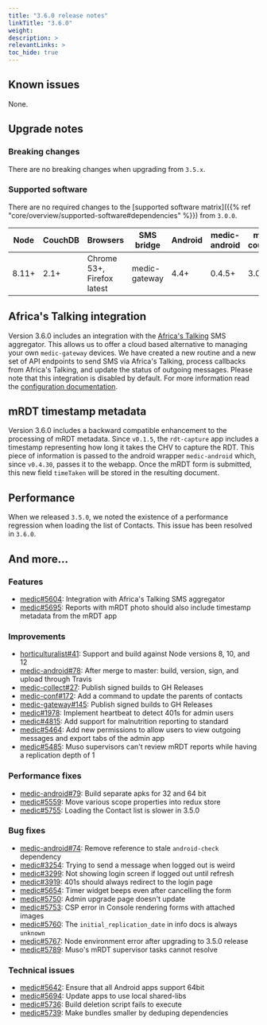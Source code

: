 ```yaml
---
title: "3.6.0 release notes"
linkTitle: "3.6.0"
weight: 
description: >
relevantLinks: >
toc_hide: true
---
```


## Known issues

None.

## Upgrade notes

### Breaking changes

There are no breaking changes when upgrading from `3.5.x`.

### Supported software

There are no required changes to the [supported software matrix]({{% ref "core/overview/supported-software#dependencies" %}})
 from `3.0.0`.

| Node | CouchDB | Browsers | SMS bridge | Android | medic-android | medic-couch2pg |
|----|----|----|----|----|----|---|
| 8.11+ | 2.1+ | Chrome 53+, Firefox latest | medic-gateway | 4.4+ | 0.4.5+ | 3.0+ |

## Africa's Talking integration

Version 3.6.0 includes an integration with the [Africa's Talking](https://africastalking.com) SMS aggregator. This allows us to offer a cloud based alternative to managing your own `medic-gateway` devices. We have created a new routine and a new set of API endpoints to send SMS via Africa's Talking, process callbacks from Africa's Talking, and update the status of outgoing messages. Please note that this integration is disabled by default. For more information read the [configuration documentation](https://docs.communityhealthtoolkit.org/apps/guides/messaging/africas-talking/).

## mRDT timestamp metadata

Version 3.6.0 includes a backward compatible enhancement to the processing of mRDT metadata. Since `v0.1.5`, the `rdt-capture` app includes a timestamp representing how long it takes the CHV to capture the RDT. This piece of information is passed to the android wrapper `medic-android` which, since `v0.4.30`, passes it to the webapp. Once the mRDT form is submitted, this new field `timeTaken` will be stored in the resulting document.

## Performance

When we released `3.5.0`, we noted the existence of a performance regression when loading the list of Contacts. This issue has been resolved in `3.6.0`.

## And more...

### Features

- [medic#5604](https://github.com/medic/medic/issues/5604): Integration with Africa's Talking SMS aggregator
- [medic#5695](https://github.com/medic/medic/issues/5695): Reports with mRDT photo should also include timestamp metadata from the mRDT app

### Improvements

- [horticulturalist#41](https://github.com/medic/horticulturalist/issues/41): Support and build against Node versions 8, 10, and 12
- [medic-android#78](https://github.com/medic/medic-android/issues/78): After merge to master: build, version, sign, and upload through Travis
- [medic-collect#27](https://github.com/medic/medic-collect/issues/27): Publish signed builds to GH Releases
- [medic-conf#172](https://github.com/medic/medic-conf/issues/172): Add a command to update the parents of contacts
- [medic-gateway#145](https://github.com/medic/medic-gateway/issues/145): Publish signed builds to GH Releases
- [medic#1978](https://github.com/medic/medic/issues/1978): Implement heartbeat to detect 401s for admin users
- [medic#4815](https://github.com/medic/medic/issues/4815): Add support for malnutrition reporting to standard
- [medic#5464](https://github.com/medic/medic/issues/5464): Add new permissions to allow users to view outgoing messages and export tabs of the admin app
- [medic#5485](https://github.com/medic/medic/issues/5485): Muso supervisors can't review mRDT reports while having a replication depth of 1

### Performance fixes

- [medic-android#79](https://github.com/medic/medic-android/issues/79): Build separate apks for 32 and 64 bit
- [medic#5559](https://github.com/medic/medic/issues/5559): Move various scope properties into redux store
- [medic#5755](https://github.com/medic/medic/issues/5755): Loading the Contact list is slower in 3.5.0

### Bug fixes

- [medic-android#74](https://github.com/medic/medic-android/issues/74): Remove reference to stale `android-check` dependency
- [medic#3254](https://github.com/medic/medic/issues/3254): Trying to send a message when logged out is weird
- [medic#3299](https://github.com/medic/medic/issues/3299): Not showing login screen if logged out until refresh
- [medic#3919](https://github.com/medic/medic/issues/3919): 401s should always redirect to the login page
- [medic#5654](https://github.com/medic/medic/issues/5654): Timer widget beeps even after cancelling the form
- [medic#5750](https://github.com/medic/medic/issues/5750): Admin upgrade page doesn't update
- [medic#5753](https://github.com/medic/medic/issues/5753): CSP error in Console rendering forms with attached images
- [medic#5760](https://github.com/medic/medic/issues/5760): The `initial_replication_date` in info docs is always `unknown`
- [medic#5767](https://github.com/medic/medic/issues/5767): Node environment error after upgrading to 3.5.0 release
- [medic#5789](https://github.com/medic/medic/issues/5789): Muso's mRDT supervisor tasks cannot resolve

### Technical issues

- [medic#5642](https://github.com/medic/medic/issues/5642): Ensure that all Android apps support 64bit
- [medic#5694](https://github.com/medic/medic/issues/5694): Update apps to use local shared-libs
- [medic#5736](https://github.com/medic/medic/issues/5736): Build deletion script fails to execute
- [medic#5739](https://github.com/medic/medic/issues/5739): Make bundles smaller by deduping dependencies
